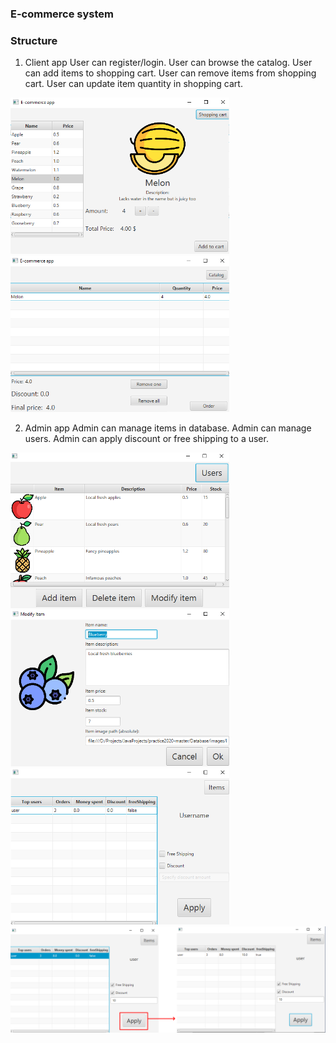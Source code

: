 ### E-commerce system

### Structure

1. Client app
    User can register/login.
    User can browse the catalog.
    User can add items to shopping cart.
    User can remove items from shopping cart.
    User can update item quantity in shopping cart.
 
<img src="/img/user_catalog.png" alt="admin-side view" width="350"/>
<img src="/img/user_cart.png" alt="admin-side view" width="350"/>

2. Admin app
    Admin can manage items in database.
    Admin can manage users.
    Admin can apply discount or free shipping to a user.

<img src="/img/admin_app.png" alt="admin-side view" width="350"/>
<img src="/img/admin_app_item.png" alt="item edit view" width="350"/>
<img src="/img/admin_app_users.png" alt="user edit view" width="350"/>
<img src="/img/admin_user_mod.png" alt="user edit" width="600"/>
